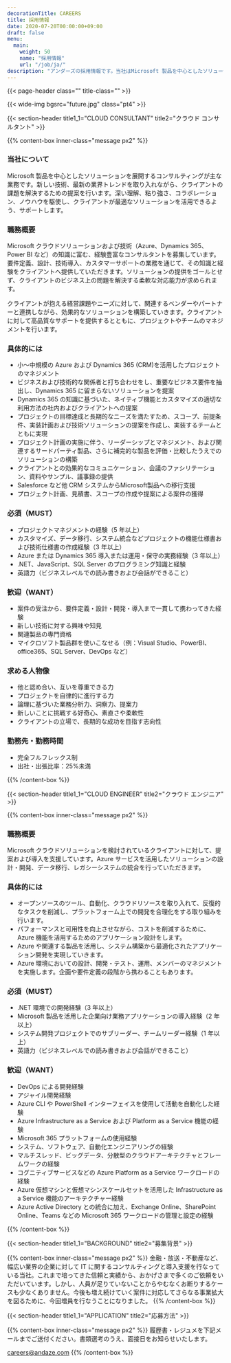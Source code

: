 ```yaml
---
decorationTitle: CAREERS
title: 採用情報
date: 2020-07-20T00:00:00+09:00
draft: false
menu:
  main:
    weight: 50
    name: "採用情報"
    url: "/job/ja/"
description: "アンダーズの採用情報です。当社はMicrosoft 製品を中心としたソリューションを展開するコンサルティングを行っています。新しい技術、最新の業界トレンドを取り入れながら、クライアントの課題を解決するための提案を行います。"
---
```



{{< page-header class="" title-class="" >}}

{{< wide-img bgsrc="future.jpg" class="pt4" >}}

{{< section-header title1_1="CLOUD CONSULTANT" title2="クラウド コンサルタント" >}}

{{% content-box inner-class="message px2" %}}

### 当社について

Microsoft 製品を中心としたソリューションを展開するコンサルティングが主な業務です。新しい技術、最新の業界トレンドを取り入れながら、クライアントの課題を解決するための提案を行います。深い理解、粘り強さ、コラボレーション、ノウハウを駆使し、クライアントが最適なソリューションを活用できるよう、サポートします。

### 職務概要

Microsoft クラウドソリューションおよび技術（Azure、Dynamics 365、Power BI など）の知識に富む、経験豊富なコンサルタントを募集しています。要件定義、設計、技術導入、カスタマーサポートの業務を通じて、その知識と経験をクライアントへ提供していただきます。ソリューションの提供をゴールとせず、クライアントのビジネス上の問題を解決する柔軟な対応能力が求められます。

クライアントが抱える経営課題やニーズに対して、関連するベンダーやパートナーと連携しながら、効果的なソリューションを構築していきます。クライアントに対して高品質なサポートを提供するとともに、プロジェクトやチームのマネジメントを行います。

### 具体的には

- 小～中規模の Azure および Dynamics 365 (CRM)を活用したプロジェクトのマネジメント
- ビジネスおよび技術的な関係者と打ち合わせをし、重要なビジネス要件を抽出し、Dynamics 365 に留まらないソリューションを提案
- Dynamics 365 の知識に基づいた、ネイティブ機能とカスタマイズの適切な利用方法の社内およびクライアントへの提案
- プロジェクトの目標達成と長期的なニーズを満たすため、スコープ、前提条件、実装計画および技術ソリューションの提案を作成し、実装するチームとともに実現
- プロジェクト計画の実施に伴う、リーダーシップとマネジメント、および関連するサードパーティ製品、さらに補完的な製品を評価・比較したうえでのソリューションの構築
- クライアントとの効果的なコミュニケーション、会議のファシリテーション、資料やサンプル、議事録の提供
- Salesforce など他 CRM システムからMicrosoft製品への移行支援
- プロジェクト計画、見積書、スコープの作成や提案による案件の獲得

### 必須（MUST）

- プロジェクトマネジメントの経験（5 年以上）
- カスタマイズ、データ移行、システム統合などプロジェクトの機能仕様書および技術仕様書の作成経験（3 年以上）
- Azure または Dynamics 365 導入または運用・保守の実務経験（3 年以上）
- .NET、JavaScript、SQL Server のプログラミング知識と経験
- 英語力（ビジネスレベルでの読み書きおよび会話ができること）

### 歓迎（WANT）

- 案件の受注から、要件定義・設計・開発・導入まで一貫して携わってきた経験
- 新しい技術に対する興味や知見
- 関連製品の専門資格
- マイクロソフト製品群を使いこなせる（例：Visual Studio、PowerBI、office365、SQL Server、DevOps など）

### 求める人物像

- 他と認め合い、互いを尊重できる力
- プロジェクトを自律的に進行する力
- 論理に基づいた業務分析力、洞察力、提案力
- 新しいことに挑戦する好奇心、素直さや柔軟性
- クライアントの立場で、長期的な成功を目指す志向性

### 勤務先・勤務時間

- 完全フルフレックス制
- 出社・出張比率：25%未満

<!-- li レンダリングバグ回避コメント↑ -->

{{% /content-box %}}

{{< section-header title1_1="CLOUD ENGINEER" title2="クラウド エンジニア" >}}

{{% content-box inner-class="message px2" %}}

### 職務概要

Microsoft クラウドソリューションを検討されているクライアントに対して、提案および導入を支援しています。Azure サービスを活用したソリューションの設計・開発、データ移行、レガシーシステムの統合を行っていただきます。

### 具体的には

- オープンソースのツール、自動化、クラウドリソースを取り入れて、反復的なタスクを削減し、プラットフォーム上での開発を合理化をする取り組みを行います。
- パフォーマンスと可用性を向上させながら、コストを削減するために、Azure 機能を活用するためのアプリケーション設計をします。
- Azure や関連する製品を活用し、システム構築から最適化されたアプリケーション開発を実現していきます。
- Azure 環境においての設計、開発・テスト、運用、メンバーのマネジメントを実施します。企画や要件定義の段階から携わることもあります。

### 必須（MUST）

- .NET 環境での開発経験（3 年以上）
- Microsoft 製品を活用した企業向け業務アプリケーションの導入経験（2 年以上）
- システム開発プロジェクトでのサブリーダー、チームリーダー経験（1 年以上）
- 英語力（ビジネスレベルでの読み書きおよび会話ができること）

### 歓迎（WANT）

- DevOps による開発経験
- アジャイル開発経験
- Azure CLI や PowerShell インターフェイスを使用して活動を自動化した経験
- Azure Infrastructure as a Service および Platform as a Service 機能の経験
- Microsoft 365 プラットフォームの使用経験
- システム、ソフトウェア、自動化エンジニアリングの経験
- マルチスレッド、ビッグデータ、分散型のクラウドアーキテクチャとフレームワークの経験
- コグニティブサービスなどの Azure Platform as a Service ワークロードの経験
- Azure 仮想マシンと仮想マシンスケールセットを活用した Infrastructure as a Service 機能のアーキテクチャー経験
- Azure Active Directory との統合に加え、Exchange Online、SharePoint Online、Teams などの Microsoft 365 ワークロードの管理と設定の経験

<!-- li レンダリングバグ回避コメント↑ -->

{{% /content-box %}}

{{< section-header title1_1="BACKGROUND" title2="募集背景" >}}

{{% content-box inner-class="message px2" %}}
金融・放送・不動産など、幅広い業界の企業に対して IT に関するコンサルティングと導入支援を行なっている当社。これまで培ってきた信頼と実績から、おかげさまで多くのご依頼をいただいています。しかし、人員が足りていないことからやむなくお断りするケースも少なくありません。今後も増え続けていく案件に対応してさらなる事業拡大を図るために、今回増員を行なうことになりました。
{{% /content-box %}}

{{< section-header title1_1="APPLICATION" title2="応募方法" >}}

{{% content-box inner-class="message px2" %}}
履歴書・レジュメを下記メールまでご送付ください。書類選考のうえ、面接日をお知らせいたします。

careers@andaze.com
{{% /content-box %}}
